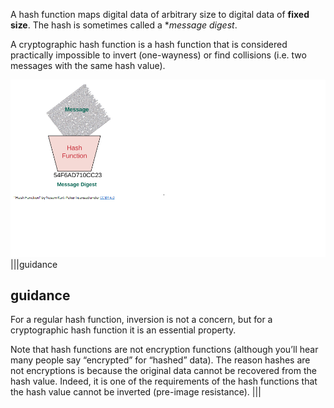A hash function maps digital data of arbitrary size to digital data of **fixed size**. The hash is sometimes called a **message digest*.

A cryptographic hash function is a hash function that is considered practically impossible to invert (one-wayness) or find collisions (i.e. two messages with the same hash value).


![](.guides/img/hashfunction.png)
|||guidance
## guidance
For a regular hash function, inversion is not a concern, but for a cryptographic hash function it is an essential property.

Note that hash functions are not encryption functions (although you’ll hear many people say “encrypted” for “hashed” data). The reason hashes are not encryptions is because the original data cannot be recovered from the hash value. Indeed, it is one of the requirements of the hash functions that the hash value cannot be inverted (pre-image resistance).
|||